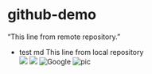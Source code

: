 # github-demo
“This line from remote repository.”
* test md
This line from local repository  
![](https://i.ytimg.com/vi/U7mPqycQ0tQ/maxresdefault.jpg)
![](https://gyazo.com/eb5c5741b6a9a16c692170a41a49c858.png)
![Google ](https://www.google.co.th/images/branding/googlelogo/2x/googlelogo_color_272x92dp.png)
![pic](https://miro.medium.com/max/1400/1*lJ1YatEZirRv-bedjE27ng.png)  

